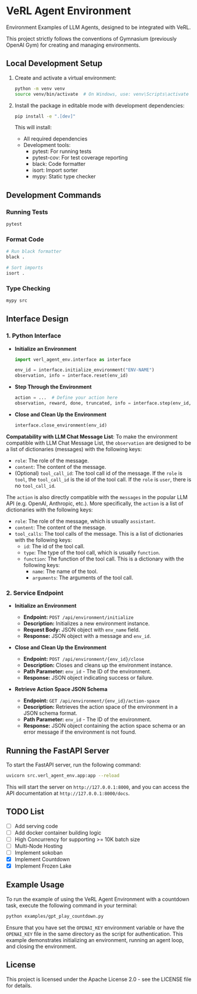 # VeRL Agent Environment

Environment Examples of LLM Agents, designed to be integrated with VeRL.

This project strictly follows the conventions of Gymnasium (previously OpenAI Gym) for creating and managing environments.

## Local Development Setup

1. Create and activate a virtual environment:
   ```bash
   python -m venv venv
   source venv/bin/activate  # On Windows, use: venv\Scripts\activate
   ```

2. Install the package in editable mode with development dependencies:
   ```bash
   pip install -e ".[dev]"
   ```

   This will install:
   - All required dependencies
   - Development tools:
     - pytest: For running tests
     - pytest-cov: For test coverage reporting
     - black: Code formatter
     - isort: Import sorter
     - mypy: Static type checker

## Development Commands

### Running Tests
   ```bash
   pytest
   ```

### Format Code
   ```bash
   # Run black formatter
   black .

   # Sort imports
   isort .
   ```

### Type Checking
   ```bash
   mypy src
   ```

## Interface Design

### 1. Python Interface

- **Initialize an Environment**
  ```python
  import verl_agent_env.interface as interface

  env_id = interface.initialize_environment("ENV-NAME")
  observation, info = interface.reset(env_id)
  ```

- **Step Through the Environment**
  ```python
  action = ...  # Define your action here
  observation, reward, done, truncated, info = interface.step(env_id, action)
  ```

- **Close and Clean Up the Environment**
  ```python
  interface.close_environment(env_id)
  ```

**Compatability with LLM Chat Message List**: To make the environment compatible with LLM Chat Message List, the `observation` are designed to be a list of dictionaries (messages) with the following keys:
- `role`: The role of the message.
- `content`: The content of the message.
- (Optional) `tool_call_id`: The tool call id of the message. If the `role` is `tool`, the `tool_call_id` is the id of the tool call. If the `role` is `user`, there is no `tool_call_id`.

The `action` is also directly compatible with the `messages` in the popular LLM API (e.g. OpenAI, Anthropic, etc.). More specifically, the `action` is a list of dictionaries with the following keys:
- `role`: The role of the message, which is usually `assistant`.
- `content`: The content of the message.
- `tool_calls`: The tool calls of the message. This is a list of dictionaries with the following keys:
  - `id`: The id of the tool call.
  - `type`: The type of the tool call, which is usually `function`.
  - `function`: The function of the tool call. This is a dictionary with the following keys:
    - `name`: The name of the tool.
    - `arguments`: The arguments of the tool call.


### 2. Service Endpoint

- **Initialize an Environment**
  - **Endpoint:** `POST /api/environment/initialize`
  - **Description:** Initializes a new environment instance.
  - **Request Body:** JSON object with `env_name` field.
  - **Response:** JSON object with a message and `env_id`.

- **Close and Clean Up the Environment**
  - **Endpoint:** `POST /api/environment/{env_id}/close`
  - **Description:** Closes and cleans up the environment instance.
  - **Path Parameter:** `env_id` - The ID of the environment.
  - **Response:** JSON object indicating success or failure.

- **Retrieve Action Space JSON Schema**
  - **Endpoint:** `GET /api/environment/{env_id}/action-space`
  - **Description:** Retrieves the action space of the environment in a JSON schema format.
  - **Path Parameter:** `env_id` - The ID of the environment.
  - **Response:** JSON object containing the action space schema or an error message if the environment is not found.

## Running the FastAPI Server

To start the FastAPI server, run the following command:

```bash
uvicorn src.verl_agent_env.app:app --reload
```

This will start the server on `http://127.0.0.1:8000`, and you can access the API documentation at `http://127.0.0.1:8000/docs`.

## TODO List

- [ ] Add serving code
- [ ] Add docker container building logic
- [ ] High Concurrency for supporting >= 10K batch size
- [ ] Multi-Node Hosting
- [ ] Implement sokoban
- [x] Implement Countdown
- [x] Implement Frozen Lake

## Example Usage

To run the example of using the VeRL Agent Environment with a countdown task, execute the following command in your terminal:

```bash
python examples/gpt_play_countdown.py
```

Ensure that you have set the `OPENAI_KEY` environment variable or have the `OPENAI_KEY` file in the same directory as the script for authentication. This example demonstrates initializing an environment, running an agent loop, and closing the environment.

## License

This project is licensed under the Apache License 2.0 - see the LICENSE file for details.